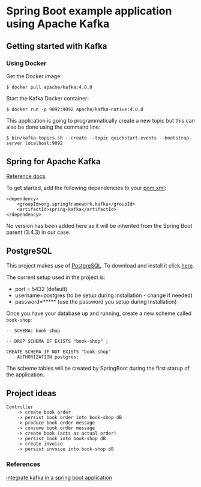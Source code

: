 # Spring Boot example application using Apache Kafka

## Getting started with Kafka

### Using Docker

Get the Docker image:
```
$ docker pull apache/kafka:4.0.0
```

Start the Kafka Docker container:
```
$ docker run -p 9092:9092 apache/kafka-native:4.0.0
```

This application is going to programmatically create a new topic but this can also be done
using the command line:
```
$ bin/kafka-topics.sh --create --topic quickstart-events --bootstrap-server localhost:9092
```

## Spring for Apache Kafka

[Reference docs](https://docs.spring.io/spring-kafka/reference/)

To get started, add the following dependencies to your [pom.xml](pom.xml):
```
<dependency>
    <groupId>org.springframework.kafka</groupId>
    <artifactId>spring-kafka</artifactId>
</dependency> 
```
No version has been added here as it will be inherited from the Spring Boot parent (3.4.3) in our case.

## PostgreSQL
This project makes use of [PostgreSQL](https://www.postgresql.org/). To download and install it click [here](https://www.postgresql.org/download/).

The current setup used in the project is:
* port = 5432 (default)
* username=postgres (to be setup during installation - change if needed)
* password=***** (use the password you setup during installation)

Once you have your database up and running, create a new scheme called `book-shop`:

```
-- SCHEMA: book-shop

-- DROP SCHEMA IF EXISTS "book-shop" ;

CREATE SCHEMA IF NOT EXISTS "book-shop"
    AUTHORIZATION postgres;
```

The scheme tables will be created by SpringBoot during the first starup of the application.

## Project ideas

```
Controller 
    -> create book order 
    -> persist book order into book-shop dB
    -> produce book order message
    -> consume book order message
    -> create book (acts as actual order)
    -> persist book into book-shop dB
    -> create invoice
    -> persist invoice into book-shop dB
```

### References
[integrate kafka in a spring boot application](https://medium.com/@abhishekranjandev/a-comprehensive-guide-to-integrating-kafka-in-a-spring-boot-application-a4b912aee62e)


